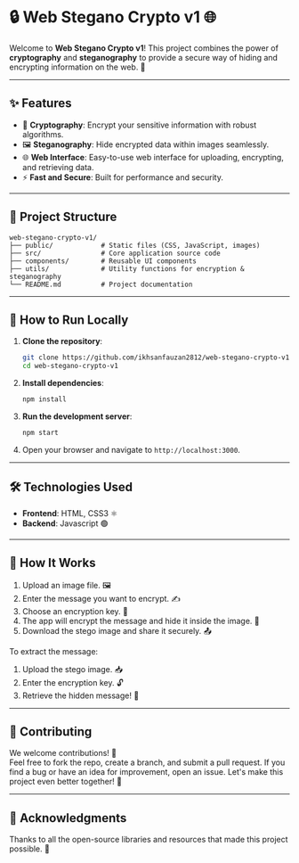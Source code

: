 # 🔒 Web Stegano Crypto v1 🌐

Welcome to **Web Stegano Crypto v1**! This project combines the power of **cryptography** and **steganography** to provide a secure way of hiding and encrypting information on the web. 🚀

---

## ✨ Features

- 🔑 **Cryptography**: Encrypt your sensitive information with robust algorithms.
- 🖼️ **Steganography**: Hide encrypted data within images seamlessly.
- 🌐 **Web Interface**: Easy-to-use web interface for uploading, encrypting, and retrieving data.
- ⚡ **Fast and Secure**: Built for performance and security.

---

## 📂 Project Structure

```plaintext
web-stegano-crypto-v1/
├── public/            # Static files (CSS, JavaScript, images)
├── src/               # Core application source code
├── components/        # Reusable UI components
├── utils/             # Utility functions for encryption & steganography
└── README.md          # Project documentation
```

---

## 🚀 How to Run Locally

1. **Clone the repository**:
   ```bash
   git clone https://github.com/ikhsanfauzan2812/web-stegano-crypto-v1.git
   cd web-stegano-crypto-v1
   ```

2. **Install dependencies**:
   ```bash
   npm install
   ```

3. **Run the development server**:
   ```bash
   npm start
   ```

4. Open your browser and navigate to `http://localhost:3000`.

---

## 🛠️ Technologies Used

- **Frontend**: HTML, CSS3 ⚛️
- **Backend**: Javascript 🟢

---


## 🌟 How It Works

1. Upload an image file. 🖼️  
2. Enter the message you want to encrypt. ✍️  
3. Choose an encryption key. 🔑  
4. The app will encrypt the message and hide it inside the image. 🚀  
5. Download the stego image and share it securely. 📤  

To extract the message:
1. Upload the stego image. 📥  
2. Enter the encryption key. 🔓  
3. Retrieve the hidden message! 🎉  

---

## 🙌 Contributing

We welcome contributions! 🎉  
Feel free to fork the repo, create a branch, and submit a pull request. If you find a bug or have an idea for improvement, open an issue. Let's make this project even better together! 🤝

---

## 📢 Acknowledgments

Thanks to all the open-source libraries and resources that made this project possible. 🙏
